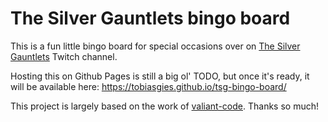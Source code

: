 # The Silver Gauntlets bingo board

This is a fun little bingo board for special occasions over on
[The Silver Gauntlets](https://twitch.tv/thesilvergauntlets) Twitch channel.

Hosting this on Github Pages is still a big ol' TODO, but once it's ready, it will be available here:
https://tobiasgies.github.io/tsg-bingo-board/

This project is largely based on the work of [valiant-code](https://github.com/valiant-code). Thanks so much!